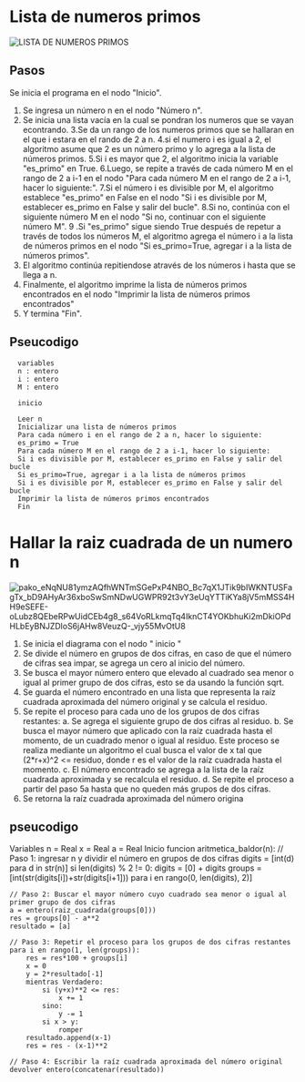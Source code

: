 # Lista de numeros primos
![LISTA DE NUMEROS PRIMOS ](https://user-images.githubusercontent.com/124607325/221423790-bd4e997c-6036-4fed-ad27-22695ea9a88b.png)

## Pasos
Se inicia el programa en el nodo "Inicio".

1. Se ingresa un número n en el nodo "Número n".
2. Se inicia una lista vacía  en la cual se pondran los numeros que se vayan econtrando.
3.Se da un rango de los numeros primos que se hallaran en el que i estara en el rando de 2 a n.
4.si el numero i es igual a 2, el algoritmo asume que 2 es un número primo y lo agrega a la lista de números primos.
5.Si i es mayor que 2, el algoritmo inicia la variable "es_primo" en True.
6.Luego, se repite a través de cada número M en el rango de 2 a i-1 en el nodo "Para cada número M en el rango de 2 a i-1, hacer lo siguiente:".
7.Si el número i es divisible por M, el algoritmo establece "es_primo" en False en el nodo "Si i es divisible por M, establecer es_primo en False y salir del bucle".
8.Si no, continúa con el siguiente número M en el nodo "Si no, continuar con el siguiente número M".
9 .Si "es_primo" sigue siendo True después de repetur a través de todos los números M, el algoritmo agrega el número i a la lista de números primos en el nodo "Si es_primo=True, agregar i a la lista de números primos".
10. El algoritmo continúa repitiendose através de los números i hasta que se llega a n.
11. Finalmente, el algoritmo imprime la lista de números primos encontrados en el nodo "Imprimir la lista de números primos encontrados" 
12. Y  termina  "Fin".

## Pseucodigo 
      variables
      n : entero
      i : entero
      M : entero
      
      inicio
    
      Leer n
      Inicializar una lista de números primos
      Para cada número i en el rango de 2 a n, hacer lo siguiente:
      es_primo = True
      Para cada número M en el rango de 2 a i-1, hacer lo siguiente:
      Si i es divisible por M, establecer es_primo en False y salir del bucle
      Si es_primo=True, agregar i a la lista de números primos
      Si i es divisible por M, establecer es_primo en False y salir del bucle
      Imprimir la lista de números primos encontrados
      Fin

# Hallar la raiz cuadrada de un numero n
![pako_eNqNU81ymzAQfhWNTmSGePxP4NBO_Bc7qX1JTik9bIWKNTUSFagTx_bD9AHyAr36xboSwSmNDwUGWPR92t3vY3eUqYTTiKYa8jV5mMSS4HH9eSEFE-oLubz8QEbeRPwUidCEb4g8_s64VoRLkmqTq4IknCT4YOKbhuKi2mDkiOPdHLbEyBNJZDloS6jAHw8VeuzQ-_vjy55MvOtU8](https://user-images.githubusercontent.com/124607325/221444135-ac26f014-c526-4088-b03b-9b28cd3b2a67.png)

1. Se inicia el diagrama con el nodo " inicio "
2. Se  divide el número en grupos de dos cifras, en caso de que el número de cifras sea impar, se agrega un cero al inicio del número.
3. Se  busca el mayor número entero que elevado al cuadrado sea menor o igual al primer grupo de dos cifras, esto se da usando la función sqrt.
4. Se guarda el número encontrado en una lista que representa la raíz cuadrada aproximada del número original y se calcula el residuo.
5. Se repite el proceso para cada uno de los grupos de dos cifras restantes:
a. Se agrega el siguiente grupo de dos cifras al residuo.
b. Se busca el mayor número que aplicado con la raíz cuadrada hasta el momento,  de un cuadrado menor o igual al residuo. Este proceso se realiza mediante un algoritmo el cual busca el valor de x tal que (2*r+x)^2 <= residuo, donde r es el valor de la raíz cuadrada hasta el momento.
c. El número encontrado se agrega a la lista de la raíz cuadrada aproximada y se recalcula el residuo.
d. Se repite el proceso a partir del paso 5a hasta que no queden más grupos de dos cifras.
6. Se retorna la raíz cuadrada aproximada del número origina


## pseucodigo 
Variables 
n = Real 
x = Real
a = Real
Inicio 
funcion aritmetica_baldor(n):
    // Paso 1:  ingresar n y dividir el número en grupos de dos cifras
    digits = [int(d) para d in str(n)]
    si len(digits) % 2 != 0:
        digits = [0] + digits
    groups = [int(str(digits[i])+str(digits[i+1])) para i en rango(0, len(digits), 2)]
    
    // Paso 2: Buscar el mayor número cuyo cuadrado sea menor o igual al primer grupo de dos cifras
    a = entero(raiz_cuadrada(groups[0]))
    res = groups[0] - a**2
    resultado = [a]
    
    // Paso 3: Repetir el proceso para los grupos de dos cifras restantes
    para i en rango(1, len(groups)):
        res = res*100 + groups[i]
        x = 0
        y = 2*resultado[-1]
        mientras Verdadero:
            si (y+x)**2 <= res:
                x += 1
            sino:
                y -= 1
            si x > y:
                romper
        resultado.append(x-1)
        res = res - (x-1)**2
    
    // Paso 4: Escribir la raíz cuadrada aproximada del número original
    devolver entero(concatenar(resultado))
